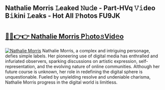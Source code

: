 ## Nathalie Morris 𝙻eaked 𝙽u𝚍e - Part-HVq 𝚅𝚒deo B𝚒kini 𝙻eaks - Hot All 𝙿hotos FU9JK

# <h2><a href="http://ld61bb7.urlbe.top/?page=Nathalie+Morris">🔗🔗👉👉 Nathalie Morris P𝚑oto𝚜Vid𝚎o</a></h2>

[![Nathalie Morris](https://i.imgur.com/eBuTRDB.gif)](http://ld61bb7.urlbe.top/?page=Nathalie+Morris)
Nathalie Morris, a complex and intriguing personage, defies simple labels. Her pioneering use of digital media has enthralled and infuriated observers, sparking discussions on artistic expression, self-representation, and the evolving nature of online communities. Although her future course is unknown, her role in redefining the digital sphere is unquestionable. Fueled by unyielding resolve and undeniable charisma, Nathalie Morris progress in the digital world is limitless.
